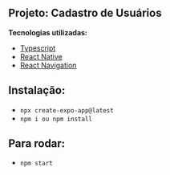 ## Projeto: Cadastro de Usuários

**Tecnologias utilizadas:**

- [Typescript]()
- [React Native]()
- [React Navigation]()

## Instalação:

- `npx create-expo-app@latest`
- `npm i ou npm install`

## Para rodar:

- `npm start`
